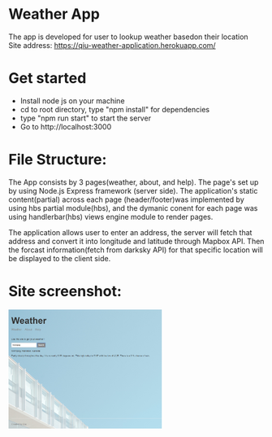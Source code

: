 # Weather App

The app is developed for user to lookup weather basedon their location
<br>Site address: https://qiu-weather-application.herokuapp.com/

# Get started
- Install node js on your machine
- cd to root directory, type "npm install" for dependencies
- type "npm run start" to start the server
- Go to http://localhost:3000

# File Structure:
The App consists by 3 pages(weather, about, and help). The page's set up by using Node.js Express framework (server side). The application's static content(partial) across each page (header/footer)was implemented by using hbs partial module(hbs), and the dymanic conent for each page was using handlerbar(hbs) views engine module to render pages.

The application allows user to enter an address, the server will fetch that address and convert it into longitude and latitude through Mapbox API. Then the forcast information(fetch from darksky API) for that specific location will be displayed to the client side.

# Site screenshot:
<img src="https://github.com/Qiugu-He/Weather-Application/blob/master/Home.png" alt="alt text" width="60%" height="60%">



